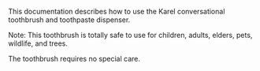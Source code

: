This documentation describes how to use the Karel conversational toothbrush and toothpaste dispenser.

Note: This toothbrush is totally safe to use for children, adults, elders, pets, wildlife, and trees.

The toothbrush requires no special care.